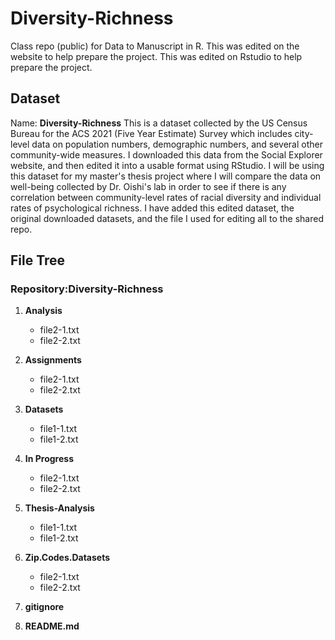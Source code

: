 # Diversity-Richness
Class repo (public) for Data to Manuscript in R.
This was edited on the website to help prepare the project. 
This was edited on Rstudio to help prepare the project.

## Dataset
Name: __Diversity-Richness__
This is a dataset collected by the US Census Bureau for the ACS 2021 (Five Year Estimate) Survey which includes city-level data on population numbers, demographic numbers, and several other community-wide measures. I downloaded this data from the Social Explorer website, and then edited it into a usable format using RStudio. I will be using this dataset for my master's thesis project where I will compare the data on well-being collected by Dr. Oishi's lab in order to see if there is any correlation between community-level rates of racial diversity and individual rates of psychological richness. I have added this edited dataset, the original downloaded datasets, and the file I used for editing all to the shared repo.

## File Tree
### Repository:Diversity-Richness  

1. **Analysis**
   - file2-1.txt
   - file2-2.txt

2. **Assignments**
   - file2-1.txt
   - file2-2.txt

3. **Datasets**
   - file1-1.txt
   - file1-2.txt

4. **In Progress**
   - file2-1.txt
   - file2-2.txt
     
5. **Thesis-Analysis**
   - file1-1.txt
   - file1-2.txt

6. **Zip.Codes.Datasets**
   - file2-1.txt
   - file2-2.txt
     
5. **gitignore**

6. **README.md**

